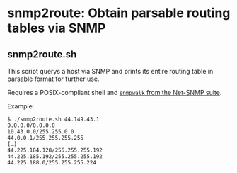 # snmp2route: Obtain parsable routing tables via SNMP

## snmp2route.sh

This script querys a host via SNMP and prints its entire routing table in
parsable format for further use.

Requires a POSIX-compliant shell and [`snmpwalk` from the Net-SNMP
suite](http://www.net-snmp.org/docs/man/snmpwalk.html).

Example:

    $ ./snmp2route.sh 44.149.43.1
    0.0.0.0/0.0.0.0
    10.43.0.0/255.255.0.0
    44.0.0.1/255.255.255.255
    […]
    44.225.184.128/255.255.255.192
    44.225.185.192/255.255.255.192
    44.225.188.0/255.255.255.224


